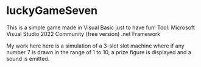 # luckyGameSeven

This is a simple game made in Visual Basic just to have fun!
Tool:
  Microsoft Visual Studio 2022 Community (free version)
  .net Framework

  My work here here is a simulation of a 3-slot slot machine
  where if any number 7 is drawn in the range of 1 to 10,
  a prize figure is displayed and a sound is emitted.
